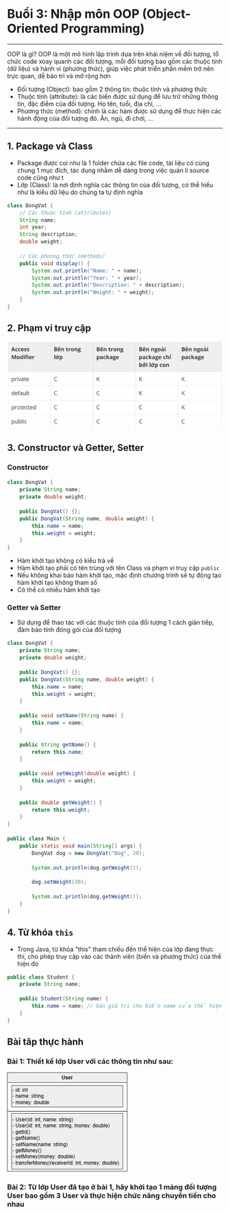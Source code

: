# Buổi 3: Nhập môn OOP (Object-Oriented Programming)

---

OOP là gì? OOP là một mô hình lập trình dựa trên khái niệm về đối tượng, tổ chức code xoay quanh các đối tượng, mỗi đối tượng bao gồm các thuộc tính (dữ liệu) và hành vi (phương thức), giúp việc phát triển phần mềm trở nên trực quan, dễ bảo trì và mở rộng hơn

- Đối tượng (Object): bao gồm 2 thông tin: thuộc tính và phương thức
- Thuộc tính (attribute): là các biến được sử dụng để lưu trữ những thông tin, đặc điểm của đối tượng. Họ tên, tuổi, địa chỉ, …
- Phương thức (method): chính là các hàm được sử dụng để thực hiện các hành động của đối tượng đó. Ăn, ngủ, đi chơi, …

---
## 1. Package và Class
- Package được coi như là 1 folder chứa các file code, tài liệu có cùng chung 1 mục đích, tác dụng nhằm dễ dàng trong việc quản lí source code cũng như t
- Lớp (Class): là nơi định nghĩa các thông tin của đối tượng, có thể hiểu như là kiểu dữ liệu do chúng ta tự định nghĩa

```java
class DongVat {
    // Các thuộc tính (attributes)
    String name;
    int year;
    String description;
    double weight;

    // Các phương thức (methods)
    public void display() {
        System.out.println("Name: " + name);
        System.out.println("Year: " + year);
        System.out.println("Description: " + description);
        System.out.println("Weight: " + weight);
    }
}
```

## 2. Phạm vi truy cập

![Phạm vi truy cập](resource/images/pham_vi_truy_cap.webp)

## 3. Constructor và Getter, Setter
### Constructor
```java
class DongVat {
    private String name;
    private double weight;
    
    public DongVat() {};
    public DongVat(String name, double weight) {
        this.name = name;
        this.weight = weight;
    }
}
```

- Hàm khởi tạo không có kiểu trả về
- Hàm khởi tạo phải có tên trùng với tên Class và phạm vi truy cập `public`
- Nếu không khai báo hàm khởi tạo, mặc định chương trình sẽ tự động tạo hàm khởi tạo không tham số
- Có thể có nhiều hàm khởi tạo

### Getter và Setter
- Sử dụng để thao tác với các thuộc tính của đối tượng 1 cách gián tiếp, đảm bảo tính đóng gói của đối tượng
```java
class DongVat {
    private String name;
    private double weight;
    
    public DongVat() {};
    public DongVat(String name, double weight) {
        this.name = name;
        this.weight = weight;
    }
    
    public void setName(String name) {
        this.name = name;
    }
    
    public String getName() {
        return this.name;
    }
    
    public void setWeight(double weight) {
        this.weight = weight;
    }
    
    public double getWeight() {
        return this.weight;
    }
}

public class Main {
    public static void main(String[] args) {
        DongVat dog = new DongVat("Dog", 20);

        System.out.println(dog.getWeight());
        
        dog.setWeight(30);
        
        System.out.println(dog.getWeight());
    }
}
```

## 4. Từ khóa `this`
- Trong Java, từ khóa "this" tham chiếu đến thể hiện của lớp đang thực thi, cho phép truy cập vào các thành viên (biến và phương thức) của thể hiện đó
```java
public class Student {
    private String name;
    
    public Student(String name) {
        this.name = name; // Gán giá trị cho biến name của thể hiện đang được khởi tạo
    }
}
```

## Bài tâp thực hành
### Bài 1: Thiết kế lớp User với các thông tin như sau:
![Thông tin class User](resource/images/bai1.png)
### Bài 2: Từ lớp User đã tạo ở bài 1, hãy khởi tạo 1 mảng đối tượng User bao gồm 3 User và thực hiện chức năng chuyển tiền cho nhau